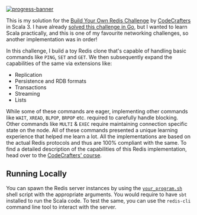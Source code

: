 [![progress-banner](https://backend.codecrafters.io/progress/redis/6bd37c05-2efe-46a1-a075-e0edbd0f571d)](https://app.codecrafters.io/users/codecrafters-bot?r=2qF)

This is my solution for the [Build Your Own Redis Challenge](https://codecrafters.io/challenges/redis) by [CodeCrafters](https://codecrafters.io/) in Scala 3. I have already [solved this challenge in Go](https://github.com/EshaanAgg/toy-redis), but I wanted to learn Scala practically, and this is one of my favourite networking challenges, so another implementation was in order!

In this challenge, I build a toy Redis clone that's capable of handling basic commands like `PING`, `SET` and `GET`. We then subsequently expand the capabilities of the same via extensions like:
- Replication
- Persistence and RDB formats
- Transactions
- Streaming
- Lists

While some of these commands are eager, implementing other commands like `WAIT`, `XREAD`, `BLPOP`, `BRPOP` etc. required to carefully handle blocking. Other commands like `MULTI` & `EXEC` require maintaining connection specific state on the node. All of these commands presented a unique learning experience that helped me learn a lot. All the implementations are based on the actual Redis protocols and thus are 100% compliant with the same. To find a detailed description of the capabilities of this Redis implementation, head over to the [CodeCrafters' course](https://app.codecrafters.io/courses/redis/overview).

## Running Locally

You can spawn the Redis server instances by using the [`your_program.sh`](./your_program.sh) shell script with the appropriate arguments. You would require to have `sbt` installed to run the Scala code. To test the same, you can use the `redis-cli` command line tool to interact with the server. 